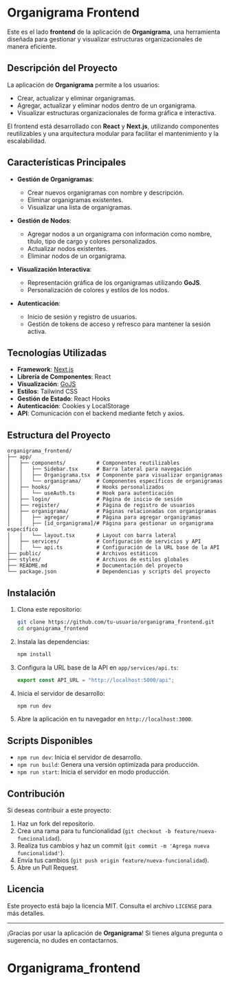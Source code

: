 # Organigrama Frontend

Este es el lado **frontend** de la aplicación de **Organigrama**, una herramienta diseñada para gestionar y visualizar estructuras organizacionales de manera eficiente.

## Descripción del Proyecto

La aplicación de **Organigrama** permite a los usuarios:
- Crear, actualizar y eliminar organigramas.
- Agregar, actualizar y eliminar nodos dentro de un organigrama.
- Visualizar estructuras organizacionales de forma gráfica e interactiva.

El frontend está desarrollado con **React** y **Next.js**, utilizando componentes reutilizables y una arquitectura modular para facilitar el mantenimiento y la escalabilidad.

## Características Principales

- **Gestión de Organigramas**:
  - Crear nuevos organigramas con nombre y descripción.
  - Eliminar organigramas existentes.
  - Visualizar una lista de organigramas.

- **Gestión de Nodos**:
  - Agregar nodos a un organigrama con información como nombre, título, tipo de cargo y colores personalizados.
  - Actualizar nodos existentes.
  - Eliminar nodos de un organigrama.

- **Visualización Interactiva**:
  - Representación gráfica de los organigramas utilizando **GoJS**.
  - Personalización de colores y estilos de los nodos.

- **Autenticación**:
  - Inicio de sesión y registro de usuarios.
  - Gestión de tokens de acceso y refresco para mantener la sesión activa.

## Tecnologías Utilizadas

- **Framework**: [Next.js](https://nextjs.org/)
- **Librería de Componentes**: React
- **Visualización**: [GoJS](https://gojs.net/)
- **Estilos**: Tailwind CSS
- **Gestión de Estado**: React Hooks
- **Autenticación**: Cookies y LocalStorage
- **API**: Comunicación con el backend mediante fetch y axios.

## Estructura del Proyecto

```
organigrama_frontend/
├── app/
│   ├── components/          # Componentes reutilizables
│   │   ├── Sidebar.tsx      # Barra lateral para navegación
│   │   ├── Organigrama.tsx  # Componente para visualizar organigramas
│   │   └── organigrama/     # Componentes específicos de organigramas
│   ├── hooks/               # Hooks personalizados
│   │   └── useAuth.ts       # Hook para autenticación
│   ├── login/               # Página de inicio de sesión
│   ├── register/            # Página de registro de usuarios
│   ├── organigrama/         # Páginas relacionadas con organigramas
│   │   ├── agregar/         # Página para agregar organigramas
│   │   ├── [id_organigrama]/# Página para gestionar un organigrama específico
│   │   └── layout.tsx       # Layout con barra lateral
│   ├── services/            # Configuración de servicios y API
│   │   └── api.ts           # Configuración de la URL base de la API
├── public/                  # Archivos estáticos
├── styles/                  # Archivos de estilos globales
├── README.md                # Documentación del proyecto
└── package.json             # Dependencias y scripts del proyecto
```

## Instalación

1. Clona este repositorio:
   ```bash
   git clone https://github.com/tu-usuario/organigrama_frontend.git
   cd organigrama_frontend
   ```

2. Instala las dependencias:
   ```bash
   npm install
   ```

3. Configura la URL base de la API en `app/services/api.ts`:
   ```typescript
   export const API_URL = "http://localhost:5000/api";
   ```

4. Inicia el servidor de desarrollo:
   ```bash
   npm run dev
   ```

5. Abre la aplicación en tu navegador en `http://localhost:3000`.

## Scripts Disponibles

- `npm run dev`: Inicia el servidor de desarrollo.
- `npm run build`: Genera una versión optimizada para producción.
- `npm run start`: Inicia el servidor en modo producción.

## Contribución

Si deseas contribuir a este proyecto:
1. Haz un fork del repositorio.
2. Crea una rama para tu funcionalidad (`git checkout -b feature/nueva-funcionalidad`).
3. Realiza tus cambios y haz un commit (`git commit -m 'Agrega nueva funcionalidad'`).
4. Envía tus cambios (`git push origin feature/nueva-funcionalidad`).
5. Abre un Pull Request.

## Licencia

Este proyecto está bajo la licencia MIT. Consulta el archivo `LICENSE` para más detalles.

---

¡Gracias por usar la aplicación de **Organigrama**! Si tienes alguna pregunta o sugerencia, no dudes en contactarnos.
# Organigrama_frontend
